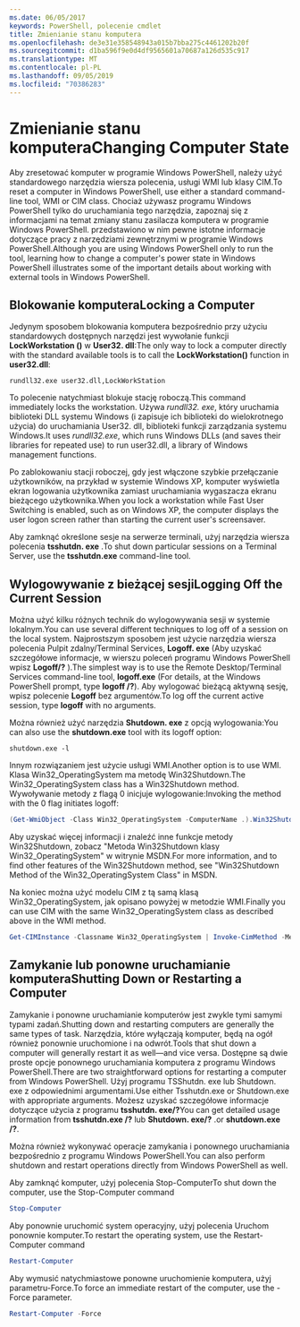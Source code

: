 ```yaml
---
ms.date: 06/05/2017
keywords: PowerShell, polecenie cmdlet
title: Zmienianie stanu komputera
ms.openlocfilehash: de3e31e358548943a015b7bba275c4461202b20f
ms.sourcegitcommit: d1ba596f9e0d4df9565601a70687a126d535c917
ms.translationtype: MT
ms.contentlocale: pl-PL
ms.lasthandoff: 09/05/2019
ms.locfileid: "70386283"
---
```

# <a name="changing-computer-state"></a><span data-ttu-id="09655-103">Zmienianie stanu komputera</span><span class="sxs-lookup"><span data-stu-id="09655-103">Changing Computer State</span></span>

<span data-ttu-id="09655-104">Aby zresetować komputer w programie Windows PowerShell, należy użyć standardowego narzędzia wiersza polecenia, usługi WMI lub klasy CIM.</span><span class="sxs-lookup"><span data-stu-id="09655-104">To reset a computer in Windows PowerShell, use either a standard command-line tool, WMI or CIM class.</span></span> <span data-ttu-id="09655-105">Chociaż używasz programu Windows PowerShell tylko do uruchamiania tego narzędzia, zapoznaj się z informacjami na temat zmiany stanu zasilacza komputera w programie Windows PowerShell. przedstawiono w nim pewne istotne informacje dotyczące pracy z narzędziami zewnętrznymi w programie Windows PowerShell.</span><span class="sxs-lookup"><span data-stu-id="09655-105">Although you are using Windows PowerShell only to run the tool, learning how to change a computer's power state in Windows PowerShell illustrates some of the important details about working with external tools in Windows PowerShell.</span></span>

## <a name="locking-a-computer"></a><span data-ttu-id="09655-106">Blokowanie komputera</span><span class="sxs-lookup"><span data-stu-id="09655-106">Locking a Computer</span></span>

<span data-ttu-id="09655-107">Jedynym sposobem blokowania komputera bezpośrednio przy użyciu standardowych dostępnych narzędzi jest wywołanie funkcji **LockWorkstation ()** w **User32. dll**:</span><span class="sxs-lookup"><span data-stu-id="09655-107">The only way to lock a computer directly with the standard available tools is to call the **LockWorkstation()** function in **user32.dll**:</span></span>

```
rundll32.exe user32.dll,LockWorkStation
```

<span data-ttu-id="09655-108">To polecenie natychmiast blokuje stację roboczą.</span><span class="sxs-lookup"><span data-stu-id="09655-108">This command immediately locks the workstation.</span></span> <span data-ttu-id="09655-109">Używa *rundll32. exe*, który uruchamia biblioteki DLL systemu Windows (i zapisuje ich biblioteki do wielokrotnego użycia) do uruchamiania User32. dll, biblioteki funkcji zarządzania systemu Windows.</span><span class="sxs-lookup"><span data-stu-id="09655-109">It uses *rundll32.exe*, which runs Windows DLLs (and saves their libraries for repeated use) to run user32.dll, a library of Windows management functions.</span></span>

<span data-ttu-id="09655-110">Po zablokowaniu stacji roboczej, gdy jest włączone szybkie przełączanie użytkowników, na przykład w systemie Windows XP, komputer wyświetla ekran logowania użytkownika zamiast uruchamiania wygaszacza ekranu bieżącego użytkownika.</span><span class="sxs-lookup"><span data-stu-id="09655-110">When you lock a workstation while Fast User Switching is enabled, such as on Windows XP, the computer displays the user logon screen rather than starting the current user's screensaver.</span></span>

<span data-ttu-id="09655-111">Aby zamknąć określone sesje na serwerze terminali, użyj narzędzia wiersza polecenia **tsshutdn. exe** .</span><span class="sxs-lookup"><span data-stu-id="09655-111">To shut down particular sessions on a Terminal Server, use the **tsshutdn.exe** command-line tool.</span></span>

## <a name="logging-off-the-current-session"></a><span data-ttu-id="09655-112">Wylogowywanie z bieżącej sesji</span><span class="sxs-lookup"><span data-stu-id="09655-112">Logging Off the Current Session</span></span>

<span data-ttu-id="09655-113">Można użyć kilku różnych technik do wylogowywania sesji w systemie lokalnym.</span><span class="sxs-lookup"><span data-stu-id="09655-113">You can use several different techniques to log off of a session on the local system.</span></span> <span data-ttu-id="09655-114">Najprostszym sposobem jest użycie narzędzia wiersza polecenia Pulpit zdalny/Terminal Services, **Logoff. exe** (Aby uzyskać szczegółowe informacje, w wierszu poleceń programu Windows PowerShell wpisz **Logoff/?** ).</span><span class="sxs-lookup"><span data-stu-id="09655-114">The simplest way is to use the Remote Desktop/Terminal Services command-line tool, **logoff.exe** (For details, at the Windows PowerShell prompt, type **logoff /?**).</span></span> <span data-ttu-id="09655-115">Aby wylogować bieżącą aktywną sesję, wpisz polecenie **Logoff** bez argumentów.</span><span class="sxs-lookup"><span data-stu-id="09655-115">To log off the current active session, type **logoff** with no arguments.</span></span>

<span data-ttu-id="09655-116">Można również użyć narzędzia **Shutdown. exe** z opcją wylogowania:</span><span class="sxs-lookup"><span data-stu-id="09655-116">You can also use the **shutdown.exe** tool with its logoff option:</span></span>

```
shutdown.exe -l
```

<span data-ttu-id="09655-117">Innym rozwiązaniem jest użycie usługi WMI.</span><span class="sxs-lookup"><span data-stu-id="09655-117">Another option is to use WMI.</span></span> <span data-ttu-id="09655-118">Klasa Win32_OperatingSystem ma metodę Win32Shutdown.</span><span class="sxs-lookup"><span data-stu-id="09655-118">The Win32_OperatingSystem class has a Win32Shutdown method.</span></span> <span data-ttu-id="09655-119">Wywoływanie metody z flagą 0 inicjuje wylogowanie:</span><span class="sxs-lookup"><span data-stu-id="09655-119">Invoking the method with the 0 flag initiates logoff:</span></span>

```powershell
(Get-WmiObject -Class Win32_OperatingSystem -ComputerName .).Win32Shutdown(0)
```

<span data-ttu-id="09655-120">Aby uzyskać więcej informacji i znaleźć inne funkcje metody Win32Shutdown, zobacz "Metoda Win32Shutdown klasy Win32_OperatingSystem" w witrynie MSDN.</span><span class="sxs-lookup"><span data-stu-id="09655-120">For more information, and to find other features of the Win32Shutdown method, see "Win32Shutdown Method of the Win32_OperatingSystem Class" in MSDN.</span></span>

<span data-ttu-id="09655-121">Na koniec można użyć modelu CIM z tą samą klasą Win32_OperatingSystem, jak opisano powyżej w metodzie WMI.</span><span class="sxs-lookup"><span data-stu-id="09655-121">Finally you can use CIM with the same Win32_OperatingSystem class as described above in the WMI method.</span></span>

```powershell
Get-CIMInstance -Classname Win32_OperatingSystem | Invoke-CimMethod -MethodName Shutdown
```

## <a name="shutting-down-or-restarting-a-computer"></a><span data-ttu-id="09655-122">Zamykanie lub ponowne uruchamianie komputera</span><span class="sxs-lookup"><span data-stu-id="09655-122">Shutting Down or Restarting a Computer</span></span>

<span data-ttu-id="09655-123">Zamykanie i ponowne uruchamianie komputerów jest zwykle tymi samymi typami zadań.</span><span class="sxs-lookup"><span data-stu-id="09655-123">Shutting down and restarting computers are generally the same types of task.</span></span> <span data-ttu-id="09655-124">Narzędzia, które wyłączają komputer, będą na ogół również ponownie uruchomione i na odwrót.</span><span class="sxs-lookup"><span data-stu-id="09655-124">Tools that shut down a computer will generally restart it as well—and vice versa.</span></span> <span data-ttu-id="09655-125">Dostępne są dwie proste opcje ponownego uruchamiania komputera z programu Windows PowerShell.</span><span class="sxs-lookup"><span data-stu-id="09655-125">There are two straightforward options for restarting a computer from Windows PowerShell.</span></span> <span data-ttu-id="09655-126">Użyj programu TSShutdn. exe lub Shutdown. exe z odpowiednimi argumentami.</span><span class="sxs-lookup"><span data-stu-id="09655-126">Use either Tsshutdn.exe or Shutdown.exe with appropriate arguments.</span></span> <span data-ttu-id="09655-127">Możesz uzyskać szczegółowe informacje dotyczące użycia z programu **tsshutdn. exe/?**</span><span class="sxs-lookup"><span data-stu-id="09655-127">You can get detailed usage information from **tsshutdn.exe /?**</span></span> <span data-ttu-id="09655-128">lub **Shutdown. exe/?** .</span><span class="sxs-lookup"><span data-stu-id="09655-128">or **shutdown.exe /?**.</span></span>

<span data-ttu-id="09655-129">Można również wykonywać operacje zamykania i ponownego uruchamiania bezpośrednio z programu Windows PowerShell.</span><span class="sxs-lookup"><span data-stu-id="09655-129">You can also perform shutdown and restart operations directly from Windows PowerShell as well.</span></span>

<span data-ttu-id="09655-130">Aby zamknąć komputer, użyj polecenia Stop-Computer</span><span class="sxs-lookup"><span data-stu-id="09655-130">To shut down the computer, use the Stop-Computer command</span></span>

```powershell
Stop-Computer
```

<span data-ttu-id="09655-131">Aby ponownie uruchomić system operacyjny, użyj polecenia Uruchom ponownie komputer.</span><span class="sxs-lookup"><span data-stu-id="09655-131">To restart the operating system, use the Restart-Computer command</span></span>

```powershell
Restart-Computer
```

<span data-ttu-id="09655-132">Aby wymusić natychmiastowe ponowne uruchomienie komputera, użyj parametru-Force.</span><span class="sxs-lookup"><span data-stu-id="09655-132">To force an immediate restart of the computer, use the -Force parameter.</span></span>

```powershell
Restart-Computer -Force
```
